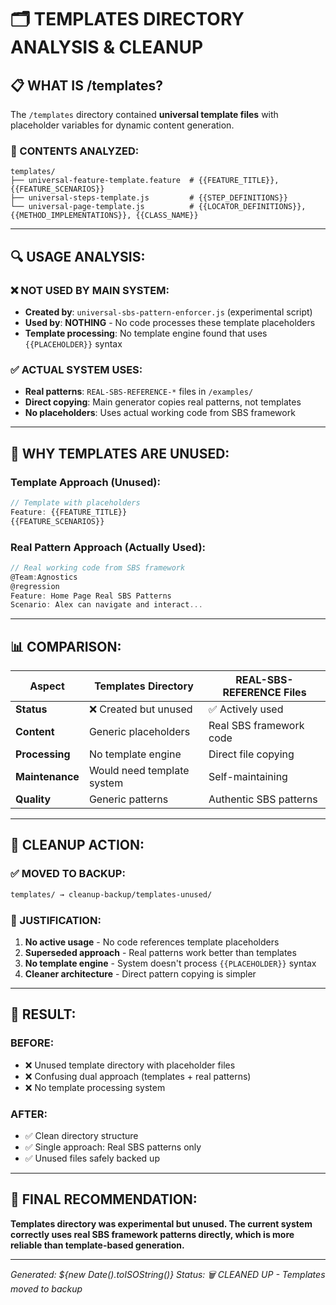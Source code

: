 # 🗂️ TEMPLATES DIRECTORY ANALYSIS & CLEANUP

## 📋 **WHAT IS /templates?**

The `/templates` directory contained **universal template files** with placeholder variables for dynamic content generation.

### **📁 CONTENTS ANALYZED:**
```
templates/
├── universal-feature-template.feature  # {{FEATURE_TITLE}}, {{FEATURE_SCENARIOS}}
├── universal-steps-template.js         # {{STEP_DEFINITIONS}}
└── universal-page-template.js          # {{LOCATOR_DEFINITIONS}}, {{METHOD_IMPLEMENTATIONS}}, {{CLASS_NAME}}
```

---

## 🔍 **USAGE ANALYSIS:**

### **❌ NOT USED BY MAIN SYSTEM:**
- **Created by**: `universal-sbs-pattern-enforcer.js` (experimental script)
- **Used by**: **NOTHING** - No code processes these template placeholders
- **Template processing**: No template engine found that uses `{{PLACEHOLDER}}` syntax

### **✅ ACTUAL SYSTEM USES:**
- **Real patterns**: `REAL-SBS-REFERENCE-*` files in `/examples/`
- **Direct copying**: Main generator copies real patterns, not templates
- **No placeholders**: Uses actual working code from SBS framework

---

## 🎯 **WHY TEMPLATES ARE UNUSED:**

### **Template Approach (Unused):**
```javascript
// Template with placeholders
Feature: {{FEATURE_TITLE}}
{{FEATURE_SCENARIOS}}
```

### **Real Pattern Approach (Actually Used):**
```javascript
// Real working code from SBS framework
@Team:Agnostics
@regression
Feature: Home Page Real SBS Patterns
Scenario: Alex can navigate and interact...
```

---

## 📊 **COMPARISON:**

| Aspect | Templates Directory | REAL-SBS-REFERENCE Files |
|--------|-------------------|--------------------------|
| **Status** | ❌ Created but unused | ✅ Actively used |
| **Content** | Generic placeholders | Real SBS framework code |
| **Processing** | No template engine | Direct file copying |
| **Maintenance** | Would need template system | Self-maintaining |
| **Quality** | Generic patterns | Authentic SBS patterns |

---

## 🧹 **CLEANUP ACTION:**

### **✅ MOVED TO BACKUP:**
```bash
templates/ → cleanup-backup/templates-unused/
```

### **📁 JUSTIFICATION:**
1. **No active usage** - No code references template placeholders
2. **Superseded approach** - Real patterns work better than templates
3. **No template engine** - System doesn't process `{{PLACEHOLDER}}` syntax
4. **Cleaner architecture** - Direct pattern copying is simpler

---

## 🎉 **RESULT:**

### **BEFORE:**
- ❌ Unused template directory with placeholder files
- ❌ Confusing dual approach (templates + real patterns)
- ❌ No template processing system

### **AFTER:**
- ✅ Clean directory structure
- ✅ Single approach: Real SBS patterns only
- ✅ Unused files safely backed up

---

## 🎯 **FINAL RECOMMENDATION:**

**Templates directory was experimental but unused. The current system correctly uses real SBS framework patterns directly, which is more reliable than template-based generation.**

---
*Generated: ${new Date().toISOString()}*
*Status: 🗑️ CLEANED UP - Templates moved to backup*
